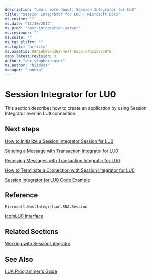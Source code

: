 ```yaml
---
description: "Learn more about: Session Integrator for LU0"
title: "Session Integrator for LU0 | Microsoft Docs"
ms.custom: ""
ms.date: "11/30/2017"
ms.prod: "host-integration-server"
ms.reviewer: ""
ms.suite: ""
ms.tgt_pltfrm: ""
ms.topic: "article"
ms.assetid: 0941eb05-dd62-4e7f-bacc-c46c1575b878
caps.latest.revision: 3
author: "christopherhouser"
ms.author: "hisdocs"
manager: "anneta"
---
```

# Session Integrator for LU0
This section describes how to create an application by using Session Integrator over an LU0 connection.  
  
## Next steps 
 [How to Initialize a Session Integrator Session for LU0](../core/how-to-initialize-a-session-integrator-session-for-lu01.md)  
  
 [Sending a Message with Transaction Integrator for LU0](../core/sending-a-message-with-transaction-integrator-for-lu01.md)  
  
 [Receiving Messages with Transaction Integrator for LU0](../core/receiving-messages-with-transaction-integrator-for-lu01.md)  
  
 [How to Terminate a Connection with Session Integrator for LU0](../core/how-to-terminate-a-connection-with-session-integrator-for-lu02.md)  
  
 [Session Integrator for LU0 Code Example](../core/session-integrator-for-lu0-code-example2.md)  
  
## Reference  
 `Microsoft.HostIntegration.SNA.Session`
  
 [IcomLU0 Interface](./icomlu0-interface2.md)  
  
## Related Sections  
 [Working with Session Integrator](../core/working-with-session-integrator1.md)  
  
## See Also  
 [LUA Programmer's Guide](../core/lua-programmer-s-guide1.md)
